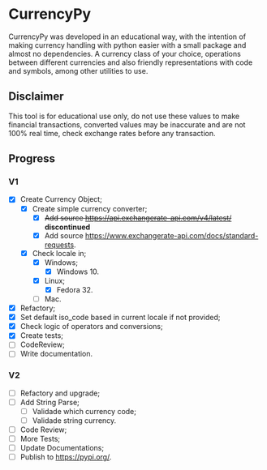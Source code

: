 # CurrencyPy

CurrencyPy was developed in an educational way, with the intention of making currency handling with python easier with a small package and almost no dependencies. A currency class of your choice, operations between different currencies and also friendly representations with code and symbols, among other utilities to use.

## Disclaimer

This tool is for educational use only, do not use these values to make financial transactions, converted values may be inaccurate and are not 100% real time, check exchange rates before any transaction.

## Progress
### V1
  - [x] Create Currency Object;
    - [x] Create simple currency converter;
      - [X] ~~Add source <https://api.exchangerate-api.com/v4/latest/>~~ **discontinued**
      - [X] Add source <https://www.exchangerate-api.com/docs/standard-requests>.
    - [X] Check locale in;
      - [X] Windows;
        - [X] Windows 10.
      - [x] Linux;
        - [x] Fedora 32.
      - [ ] Mac.
  - [x] Refactory;
  - [x] Set default iso_code based in current locale if not provided;
  - [X] Check logic of operators and conversions;
  - [X] Create tests;
  - [ ] CodeReview;
  - [ ] Write documentation.
### V2
  - [ ] Refactory and upgrade;
  - [ ] Add String Parse;
    - [ ] Validade which currency code;
    - [ ] Validade string currency.
  - [ ] Code Review;
  - [ ] More Tests;
  - [ ] Update Documentations;
  - [ ] Publish to <https://pypi.org/>.
